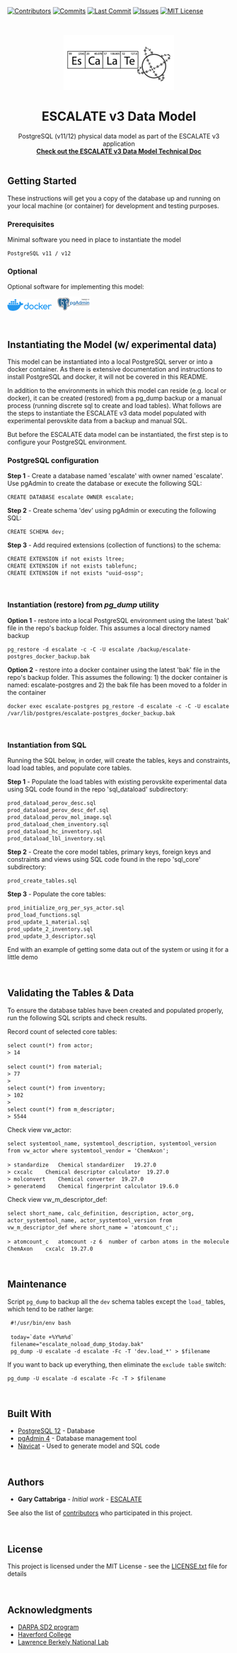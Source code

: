<!-- ESCALATE v3 Data Model -->
<!--
Author: Gary Cattabriga
Date: 01.29.2020
*** I'm using markdown "reference style" links for readability.
*** Reference links are enclosed in brackets [ ] instead of parentheses 
*** See the bottom of this document for the declaration of the reference variables
*** for contributors-url, forks-url, etc. This is an optional, concise syntax you may use.
*** https://www.markdownguide.org/basic-syntax/#reference-style-links
*** used some nice shields from this site:
*** https://shields.io/category/platform-support
-->
[![Contributors][contributors-shield]][contributors-url]
[![Commits][commits-shield]][commits-url]
[![Last Commit][lastcommit-shield]][lastcommit-url]
[![Issues][issues-shield]][issues-url]
[![MIT License][license-shield]][license-url]

<!-- PROJECT LOGO -->
<br />
<p align="center">
  <a href="https://github.com/darkreactions/ESCALATE">
    <img src="images/Escalate_B-04.png" alt="Logo" width="250 height="100">
  </a>
  <h1 align="center">ESCALATE v3 Data Model</h1>
  <p align="center">
   PostgreSQL (v11/12) physical data model as part of the ESCALATE v3 application 
    <br />
    <a href="https://github.com/darkreactions/ESCALATE/blob/master/data_model/TECHNICAL.md"><strong>Check out the ESCALATE v3 Data Model Technical Doc</strong></a>
    <br />
    <br />
  </p>
</p>


## Getting Started

These instructions will get you a copy of the database up and running on your local machine (or container) for development and testing purposes. 

### Prerequisites

Minimal software you need in place to instantiate the model

```
PostgreSQL v11 / v12
```

### Optional

Optional software for implementing this model:

[![dockerlogo][docker-logo]][dockerinstall-url]
&ensp;[![pgadminlogo][pgadmin-logo]][pgadmininstall-url]

<br/>

## Instantiating the Model (w/ experimental data)

This model can be instantiated into a local PostgreSQL server or into a docker container. As there is extensive documentation and instructions to install PostgreSQL and docker, it will not be covered in this README.

In addition to the environments in which this model can reside (e.g. local or docker), it can be created (restored) from a pg_dump backup or a manual process (running discrete sql to create and load tables). What follows are the steps to instantiate the ESCALATE v3 data model populated with experimental perovskite data from a backup and manual SQL.

But before the ESCALATE data model can be instantiated, the first step is to configure your PostgreSQL environment.

### PostgreSQL configuration
**Step 1** -  Create a database named 'escalate' with owner named 'escalate'. Use pgAdmin to create the database or execute the following SQL:

```
CREATE DATABASE escalate OWNER escalate;
```
**Step 2** -  Create schema 'dev' using pgAdmin or executing the following SQL:

```
CREATE SCHEMA dev;
```
**Step 3** -  Add required extensions (collection of functions) to the schema:

```
CREATE EXTENSION if not exists ltree;
CREATE EXTENSION if not exists tablefunc;
CREATE EXTENSION if not exists "uuid-ossp";
```
<br/>

### Instantiation (restore) from *pg_dump* utility
**Option 1** -  restore into a local PostgreSQL environment
using the latest 'bak' file in the repo's backup folder. This assumes a local directory named backup

```
pg_restore -d escalate -c -C -U escalate /backup/escalate-postgres_docker_backup.bak
```
**Option 2** -  restore into a docker container
using the latest 'bak' file in the repo's backup folder. This assumes the following: 1) the docker container is named: escalate-postgres and 2) the bak file has been moved to a folder in the container

```
docker exec escalate-postgres pg_restore -d escalate -c -C -U escalate /var/lib/postgres/escalate-postgres_docker_backup.bak
```
<br/>

### Instantiation from SQL
Running the SQL below, in order, will create the tables, keys and constraints, load load tables, and populate core tables.


**Step 1** - Populate the load tables with existing perovskite experimental data using SQL code found in the repo 'sql_dataload' subdirectory:

```
prod_dataload_perov_desc.sql
prod_dataload_perov_desc_def.sql
prod_dataload_perov_mol_image.sql
prod_dataload_chem_inventory.sql
prod_dataload_hc_inventory.sql
prod_dataload_lbl_inventory.sql
```

**Step 2** - Create the core model tables, primary keys, foreign keys and constraints and views using SQL code found in the repo 'sql_core' subdirectory:

```
prod_create_tables.sql
```

**Step 3** - Populate the core tables:

```
prod_initialize_org_per_sys_actor.sql
prod_load_functions.sql
prod_update_1_material.sql
prod_update_2_inventory.sql
prod_update_3_descriptor.sql
```

End with an example of getting some data out of the system or using it for a little demo

<br/>

## Validating the Tables & Data

To ensure the database tables have been created and populated properly, run the following SQL scripts and check results.


Record count of selected core tables:

```
select count(*) from actor;
> 14

select count(*) from material;
> 77
> 
select count(*) from inventory;
> 102
> 
select count(*) from m_descriptor;
> 5544
```

Check view vw_actor:

```
select systemtool_name, systemtool_description, systemtool_version from vw_actor where systemtool_vendor = 'ChemAxon';
 
> standardize	Chemical standardizer	19.27.0
> cxcalc	Chemical descriptor calculator	19.27.0
> molconvert	Chemical converter	19.27.0
> generatemd	Chemical fingerprint calculator	19.6.0
```

Check view vw_m_descriptor_def:

```
select short_name, calc_definition, description, actor_org, actor_systemtool_name, actor_systemtool_version from vw_m_descriptor_def where short_name = 'atomcount_c';;
 
> atomcount_c	atomcount -z 6	number of carbon atoms in the molecule 	ChemAxon	cxcalc	19.27.0
```

<br/>

## Maintenance
Script `pg_dump` to backup all the `dev` schema tables except the `load_` tables, which tend to be rather large:

```
 #!/usr/bin/env bash
 
 today=`date +%Y%m%d`
 filename="escalate_noload_dump_$today.bak"
 pg_dump -U escalate -d escalate -Fc -T 'dev.load_*' > $filename 
```

If you want to back up everything, then eliminate the `exclude table` switch:

```
pg_dump -U escalate -d escalate -Fc -T > $filename
```

<br/>

## Built With

* [PostgreSQL 12](https://www.postgresql.org) - Database
* [pgAdmin 4](https://www.pgadmin.org) - Database management tool
* [Navicat](https://www.navicat.com/en/) - Used to generate model and SQL code

<br/>

## Authors

* **Gary Cattabriga** - *Initial work* - [ESCALATE](https://github.com/gcatabr1)

See also the list of [contributors](https://github.com/darkreactions/ESCALATE/graphs/contributors) who participated in this project.

<br/>

## License

This project is licensed under the MIT License - see the [LICENSE.txt](LICENSE.txt) file for details

<br/>

## Acknowledgments
* [DARPA SD2 program](https://www.darpa.mil/program/synergistic-discovery-and-design)
* [Haverford College](https://www.haverford.edu)
* [Lawrence Berkely National Lab](https://www.lbl.gov)

<br/>

<!-- MARKDOWN LINKS & IMAGES -->
[contributors-shield]: https://img.shields.io/github/contributors/darkreactions/ESCALATE
[contributors-url]: https://github.com/darkreactions/ESCALATE/graphs/contributors
[lastcommit-shield]: https://img.shields.io/github/last-commit/darkreactions/ESCALATE
[lastcommit-url]: https://github.com/darkreactions/ESCALATE/graphs/commit-activity
[issues-shield]: https://img.shields.io/github/issues/darkreactions/ESCALATE
[issues-url]: https://github.com/darkreactions/ESCALATE/issues
[license-shield]: https://img.shields.io/github/license/darkreactions/ESCALATE
[license-url]: https://github.com/darkreactions/ESCALATE/blob/master/LICENSE
[commits-shield]: https://img.shields.io/github/commit-activity/m/darkreactions/ESCALATE
[commits-url]: https://github.com/darkreactions/ESCALATE/graphs/commit-activity
[postgresqlinstall-url]: https://www.postgresql.org/download/
[postgresql-logo]: images/postgresql_logo.png
[dockerinstall-url]: https://docs.docker.com/install/
[docker-logo]: images/docker_logo.png
[pgadmininstall-url]: https://www.pgadmin.org/download/
[pgadmin-logo]: images/pgadmin_logo.png


